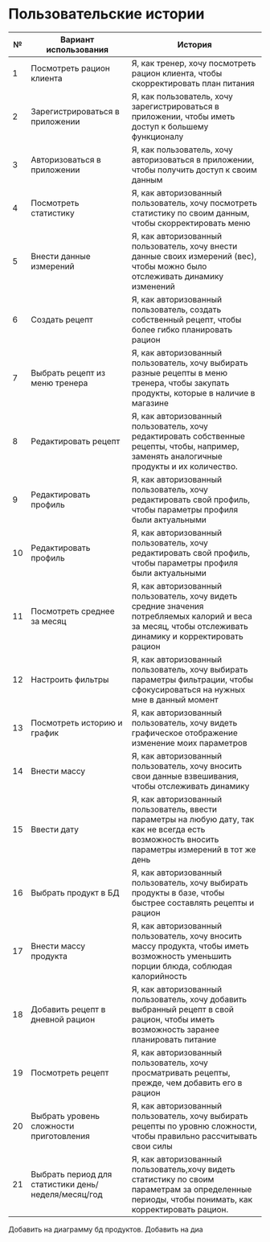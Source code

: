 # Пользовательские истории

|№|Вариант использования|История|
|---| --- | --- |
|1|Посмотреть рацион клиента|Я, как тренер, хочу посмотреть рацион клиента, чтобы скорректировать план питания|
|2|Зарегистрироваться в приложении|Я, как пользователь, хочу зарегистрироваться в приложении, чтобы иметь доступ к большему функционалу|
|3|Авторизоваться в приложении|Я, как пользователь, хочу авторизоваться в приложении, чтобы получить доступ к своим данным|
|4|Посмотреть статистику|Я, как авторизованный пользователь, хочу посмотреть статистику по своим данным, чтобы скорректировать меню|
|5|Внести данные измерений|Я, как авторизованный пользователь, хочу внести данные своих измерений (вес), чтобы можно было отслеживать динамику изменений|
|6|Создать рецепт|Я, как авторизованный пользователь, создать собственный рецепт, чтобы более гибко планировать рацион|
|7|Выбрать рецепт из меню тренера|Я, как авторизованный пользователь, хочу выбирать разные рецепты в меню тренера, чтобы закупать продукты, которые в наличие в магазине|
|8|Редактировать рецепт|Я, как авторизованный пользователь, хочу редактировать собственные рецепты, чтобы, например, заменять аналогичные продукты и их количество.|
|9|Редактировать профиль|Я, как авторизованный пользователь, хочу редактировать свой профиль, чтобы параметры профиля были актуальными|
|10|Редактировать профиль|Я, как авторизованный пользователь, хочу редактировать свой профиль, чтобы параметры профиля были актуальными|
|11|Посмотреть среднее за месяц|Я, как авторизованный пользователь, хочу видеть средние значения потребляемых калорий и веса за месяц, чтобы отслеживать динамику и корректировать рацион|
|12|Настроить фильтры|Я, как авторизованный пользователь, хочу выбирать параметры фильтрации, чтобы сфокусироваться на нужных мне в данный момент|
|13|Посмотреть историю и график|Я, как авторизованный пользователь, хочу видеть графическое отображение изменение моих параметров|
|14|Внести массу|Я, как авторизованный пользователь, хочу вносить свои данные взвешивания, чтобы отслеживать динамику|
|15|Ввести дату|Я, как авторизованный пользователь, ввести параметры на любую дату, так как не всегда есть возможность вносить параметры измерений в тот же день|
|16|Выбрать продукт в БД|Я, как авторизованный пользователь, хочу выбирать продукты в базе, чтобы быстрее составлять рецепты и рацион|
|17|Внести массу продукта|Я, как авторизованный пользователь, хочу вносить массу продукта, чтобы иметь возможность уменьшить порции блюда, соблюдая калорийность|
|18|Добавить рецепт в дневной рацион|Я, как авторизованный пользователь, хочу добавить выбранный рецепт в свой рацион, чтобы иметь возможность заранее планировать питание|
|19|Посмотреть рецепт|Я, как авторизованный пользователь, хочу просматривать рецепты, прежде, чем добавить его в рацион|
|20|Выбрать уровень сложности приготовления|Я, как авторизованный пользователь, хочу выбирать рецепты по уровню сложности, чтобы правильно рассчитывать свои силы|
|21|Выбрать период для статистики день/неделя/месяц/год|Я, как авторизованный пользователь,хочу видеть статистику по своим параметрам за определенные периоды, чтобы понимать, как корректировать рацион.|

Добавить на диаграмму бд продуктов.
Добавить на диа
